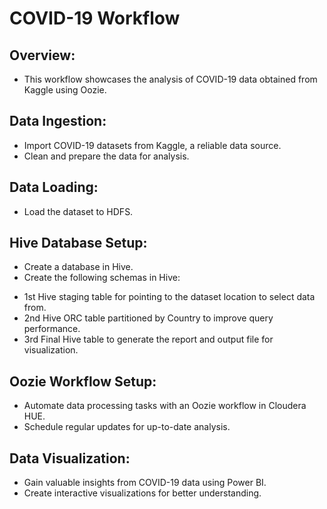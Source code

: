 # COVID-19 Workflow

## Overview:
- This workflow showcases the analysis of COVID-19 data obtained from Kaggle using Oozie.

## Data Ingestion:
- Import COVID-19 datasets from Kaggle, a reliable data source.
- Clean and prepare the data for analysis.

## Data Loading:
- Load the dataset to HDFS.

## Hive Database Setup:
- Create a database in Hive.
- Create the following schemas in Hive:
* 1st Hive staging table for pointing to the dataset location to select data from.
* 2nd Hive ORC table partitioned by Country to improve query performance.
* 3rd Final Hive table to generate the report and output file for visualization.

## Oozie Workflow Setup:
- Automate data processing tasks with an Oozie workflow in Cloudera HUE.
- Schedule regular updates for up-to-date analysis.

## Data Visualization:
- Gain valuable insights from COVID-19 data using Power BI.
- Create interactive visualizations for better understanding.
